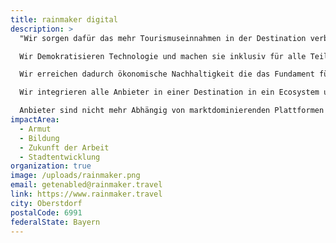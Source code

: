 ```yaml
---
title: rainmaker digital
description: >
  "Wir sorgen dafür das mehr Tourismuseinnahmen in der Destination verbleiben

  Wir Demokratisieren Technologie und machen sie inklusiv für alle Teilnehmer in der Destination verfügbar.

  Wir erreichen dadurch ökonomische Nachhaltigkeit die das Fundament für soziale- und Ökologische Nachhaltigkeitsprojekte bildet.

  Wir integrieren alle Anbieter in einer Destination in ein Ecosystem und geben damit die Kontrolle über Sichtbarkeit, Digitale Präsenz, Reputation, Kommunikation und Distribution an die Destination und ihre Anbieter zurück.

  Anbieter sind nicht mehr Abhängig von marktdominierenden Plattformen an die sie heute 60-80% ihre Profits und die Kundenkontrolle abgeben."
impactArea:
  - Armut
  - Bildung
  - Zukunft der Arbeit
  - Stadtentwicklung
organization: true
image: /uploads/rainmaker.png
email: getenabled@rainmaker.travel
link: https://www.rainmaker.travel
city: Oberstdorf
postalCode: 6991
federalState: Bayern
---
```

